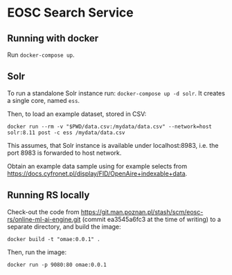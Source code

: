 # EOSC Search Service

## Running with docker

Run `docker-compose up`.


## Solr

To run a standalone Solr instance run: `docker-compose up -d solr`.
It creates a single core, named `ess`.

Then, to load an example dataset, stored in CSV:
```
docker run --rm -v "$PWD/data.csv:/mydata/data.csv" --network=host solr:8.11 post -c ess /mydata/data.csv
```
This assumes, that Solr instance is available under localhost:8983, i.e. the port 8983 is forwarded to host network.

Obtain an example data sample using for example selects from
https://docs.cyfronet.pl/display/FID/OpenAire+indexable+data.


## Running RS locally

Check-out the code from
https://git.man.poznan.pl/stash/scm/eosc-rs/online-ml-ai-engine.git
(commit ea3545a6fc3 at the time of writing) to a separate directory, and
build the image:
```shell
docker build -t "omae:0.0.1" .
```

Then, run the image:
```shell
docker run -p 9080:80 omae:0.0.1
```
